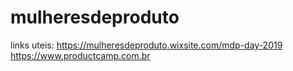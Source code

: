 # mulheresdeproduto

links uteis:
https://mulheresdeproduto.wixsite.com/mdp-day-2019
https://www.productcamp.com.br
